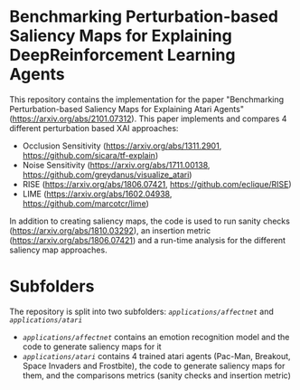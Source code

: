 ﻿# Benchmarking Perturbation-based Saliency Maps for Explaining DeepReinforcement Learning Agents

This repository contains the implementation for the paper "Benchmarking Perturbation-based Saliency Maps for Explaining Atari Agents" (https://arxiv.org/abs/2101.07312). This paper implements and compares 4 different perturbation based XAI approaches:

 - Occlusion Sensitivity (https://arxiv.org/abs/1311.2901, https://github.com/sicara/tf-explain)
 - Noise Sensitivity (https://arxiv.org/abs/1711.00138, https://github.com/greydanus/visualize_atari)
 - RISE (https://arxiv.org/abs/1806.07421, https://github.com/eclique/RISE)
 - LIME (https://arxiv.org/abs/1602.04938, https://github.com/marcotcr/lime)

In addition to creating saliency maps, the code is used to run sanity checks (https://arxiv.org/abs/1810.03292), an insertion metric (https://arxiv.org/abs/1806.07421) and a run-time analysis for the different saliency map approaches.

# Subfolders
The repository is split into two subfolders: *`applications/affectnet`* and *`applications/atari`*

 - *`applications/affectnet`* contains an emotion recognition model and the code to generate saliency maps for it 
 - *`applications/atari`* contains 4 trained atari agents (Pac-Man, Breakout, Space Invaders and Frostbite), the code to generate saliency maps for them, and the comparisons metrics (sanity checks and insertion metric)

